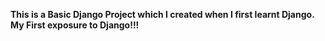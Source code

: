 **This is a Basic Django Project which I created when I first learnt Django. My First exposure to Django!!!**
